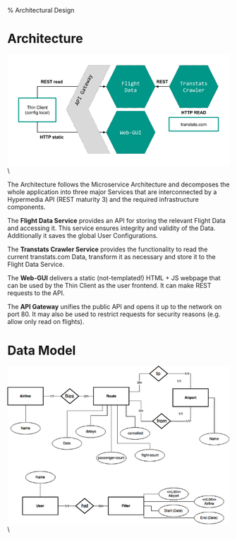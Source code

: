 % Architectural Design

# Architecture

![Architektur Diagramm](architecture.png)\ 

The Architecture follows the Microservice Architecture and decomposes the whole application into three major Services that are interconnected by a Hypermedia API (REST maturity 3) and the required infrastructure components.

The **Flight Data Service** provides an API for storing the relevant Flight Data and accessing it. This service ensures integrity and validity of the Data. Additionally it saves the global User Configurations.

The **Transtats Crawler Service** provides the functionality to read the current transtats.com Data, transform it as necessary and store it to the Flight Data Service.

The **Web-GUI** delivers a static (not-templated!) HTML + JS webpage that can be used by the Thin Client as the user frontend. It can make REST requests to the API.

The **API Gateway** unifies the public API and opens it up to the network on port 80. It may also be used to restrict requests for security reasons (e.g. allow only read on flights).

# Data Model

![](model.png)\ 

